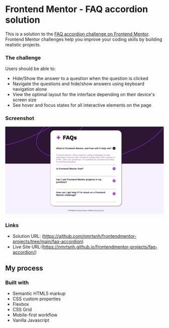 # Frontend Mentor - FAQ accordion solution

This is a solution to the [FAQ accordion challenge on Frontend Mentor](https://www.frontendmentor.io/challenges/faq-accordion-wyfFdeBwBz). Frontend Mentor challenges help you improve your coding skills by building realistic projects.

### The challenge

Users should be able to:

- Hide/Show the answer to a question when the question is clicked
- Navigate the questions and hide/show answers using keyboard navigation alone
- View the optimal layout for the interface depending on their device's screen size
- See hover and focus states for all interactive elements on the page

### Screenshot

![FAQ accordion](./assets/images/screenshot.png)

### Links

- Solution URL: (https://github.com/nmrtsnh/frontendmentor-projects/tree/main/faq-accordion)
- Live Site URL:(https://nmrtsnh.github.io/frontendmentor-projects/faq-accordion/)

## My process

### Built with

- Semantic HTML5 markup
- CSS custom properties
- Flexbox
- CSS Grid
- Mobile-first workflow
- Vanilla Javascript
